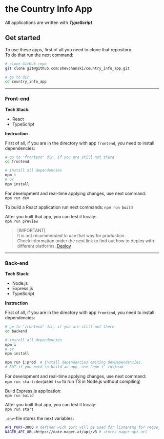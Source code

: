 # the Country Info App

All applications are written with **_TypeScript_**

## Get started

To use these apps, first of all you need to clone that repository.<br>To do that run the next command:
<br>

```bash
# clone GitHub repo
git clone git@github.com:shevchanski/country_info_app.git

# go to dir
cd country_info_app
```

---

### Front-end

**Tech Stack:**

- React
- TypeScript

**Instruction**

First of all, if you are in the directory with app `frontend`, you need to install dependencies:

```bash
# go to 'frontend' dir, if you are still not there
cd frontend

# install all dependencies
npm i
# or
npm install
```

For development and real-time applying changes, use next command:
<br>
`npm run dev`

To build a React application run next commands:
`npm run build`

After you built that app, you can test it localy:<br>
`npm run preview`

> [IMPORTANT] <br>
> It is not recommended to use that way for production. <br>
> Check information under the next link to find out how to deploy with different platforms. [Deploy](https://vite.dev/guide/static-deploy.html)

---

### Back-end

**Tech Stack:**

- Node.js
- Express.js
- TypeScript

**Instruction**

First of all, if you are in the directory with app `frontend`, you need to install dependencies:

```bash
# go to 'frontend' dir, if you are still not there
cd backend

# install all dependencies
npm i
# or
npm install

npm run i:prod  # install dependencies omiting devDependencies.
# BUT if you need to build an app, use `npm i` instead
```

For development and real-time applying changes, use next command:
<br>
`npm run start:dev`(uses `tsx` to run TS in Node.js without compiling)

Build Express.js application:
<br>
`npm run build`

After you built that app, you can test it localy:
<br>
`npm run start`

`.env`-file stores the next variables:

<!-- `bash` is used only to enalbe comment's syntax -->

```bash
API_PORT=3000 # defined wich port will be used for listening for requejjsts
NAGER_API_URL=https://date.nager.at/api/v3 # stores nager-api url
```
